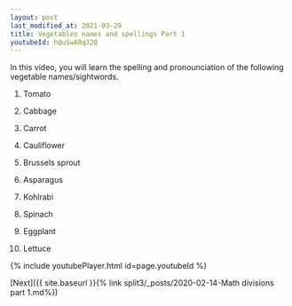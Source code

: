 ```yaml
---
layout: post
last_modified_at: 2021-03-29
title: Vegetables names and spellings Part 1
youtubeId: hQuSwA8qJ2Q
---
```

 
 
In this video, you will learn the spelling and pronounciation of the following vegetable names/sightwords.

1) Tomato

2) Cabbage

3) Carrot

4) Cauliflower

5) Brussels sprout

6) Asparagus

7) Kohlrabi

8) Spinach

9) Eggplant

10) Lettuce

 
 
{% include youtubePlayer.html id=page.youtubeId %}
 
 

[Next]({{ site.baseurl }}{% link  split3/_posts/2020-02-14-Math divisions part 1.md%})
 
